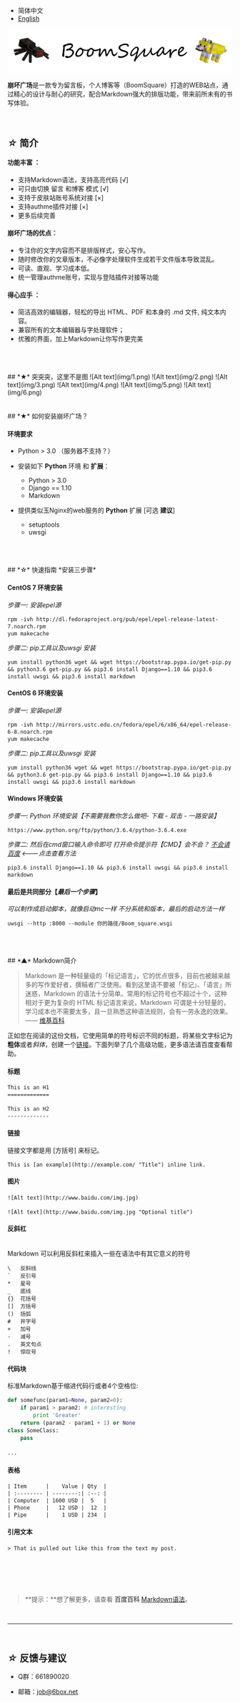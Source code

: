 * 简体中文
* [English]()

![Alt text](img/log.png)
  
  
**崩坏广场**是一款专为留言板，个人博客等（BoomSquare）打造的WEB站点，通过精心的设计与耐心的研究，配合Markdown强大的排版功能，带来前所未有的书写体验。
<br>
<br>
<br>
## *☆* 简介

#### **功能丰富** ：

* 支持Markdown语法，支持高亮代码 [√]
* 可只由切换 留言 和博客 模式 [√]
* 支持于皮肤站账号系统对接 [×]
* 支持authme插件对接 [×]
* 更多后续完善


#### **崩坏广场的优点**：

* 专注你的文字内容而不是排版样式，安心写作。
* 随时修改你的文章版本，不必像字处理软件生成若干文件版本导致混乱。
* 可读、直观、学习成本低。
* 统一管理authme账号，实现与登陆插件对接等功能


#### **得心应手** ：

* 简洁高效的编辑器，轻松的导出 HTML、PDF 和本身的 .md 文件, 纯文本内容。
* 兼容所有的文本编辑器与字处理软件；
* 优雅的界面，加上Markdown让你写作更完美
<br>
<br>
<br>
## *★* 突突突，这里不是图
![Alt text](img/1.png)
![Alt text](img/2.png)
![Alt text](img/3.png)
![Alt text](img/4.png)
![Alt text](img/5.png)
![Alt text](img/6.png)
<br>
<br>
<br>
## *★* 如何安装崩坏广场？

#### 环境要求

* Python > 3.0 （服务器不支持？）
* 安装如下 **Python** 环境 和 **扩展**：

    * Python > 3.0
    * Django == 1.10
    * Markdown

* 提供类似玉Nginx的web服务的 **Python** 扩展 [可选 **建议**]
    * setuptools
    * uwsgi
<br>
<br>
<br>
## *☆* 快速指南 *安装三步骤*

#### CentOS 7 环境安装

*步骤一: 安装epel源*

    rpm -ivh http://dl.fedoraproject.org/pub/epel/epel-release-latest-7.noarch.rpm
    yum makecache
 
*步骤二: pip工具以及uwsgi 安装*

    yum install python36 wget && wget https://bootstrap.pypa.io/get-pip.py && python3.6 get-pip.py && pip3.6 install Django==1.10 && pip3.6 install uwsgi && pip3.6 install markdown


#### CentOS 6 环境安装

*步骤一: 安装epel源*

    rpm -ivh http://mirrors.ustc.edu.cn/fedora/epel/6/x86_64/epel-release-6-8.noarch.rpm
    yum makecache

*步骤二: pip工具以及uwsgi 安装*

    yum install python36 wget && wget https://bootstrap.pypa.io/get-pip.py && python3.6 get-pip.py && pip3.6 install Django==1.10 && pip3.6 install uwsgi && pip3.6 install markdown



#### Windows 环境安装

*步骤一: Python 环境安装【不需要我教你怎么做吧- 下载 - 双击 - 一路安装】*

    https://www.python.org/ftp/python/3.6.4/python-3.6.4.exe

*步骤二: 然后在cmd窗口输入命令即可*
*打开命令提示符【CMD】会不会？ [不会请百度](https://zhidao.baidu.com/question/189306369.html "不会请百度") <---点击查看方法*
 
    pip3.6 install Django==1.10 && pip3.6 install uwsgi && pip3.6 install markdown


#### 最后是共同部分【*最后一个步骤*】
*可以制作成启动脚本，就像启动mc一样*
*不分系统和版本，最后的启动方法一样*

    uwsgi --http :8000 --module 你的路径/Boom_square.wsgi
<br>
<br>
<br>
## *▲* Markdown简介

> Markdown 是一种轻量级的「标记语言」，它的优点很多，目前也被越来越多的写作爱好者，撰稿者广泛使用。看到这里请不要被「标记」、「语言」所迷惑，Markdown 的语法十分简单。常用的标记符号也不超过十个，这种相对于更为复杂的 HTML 标记语言来说，Markdown 可谓是十分轻量的，学习成本也不需要太多，且一旦熟悉这种语法规则，会有一劳永逸的效果。—— [维基百科][1]

正如您在阅读的这份文档，它使用简单的符号标识不同的标题，将某些文字标记为**粗体**或者*斜体*，创建一个[链接][1]。下面列举了几个高级功能，更多语法请百度查看帮助。 


#### 标题

	This is an H1
	=============

	This is an H2
	-------------


#### 链接

链接文字都是用 [方括号] 来标记。

    This is [an example](http://example.com/ "Title") inline link.


#### 图片

    ![Alt text](http://www.baidu.com/img.jpg)

    ![Alt text](http://www.baidu.com/img.jpg "Optional title")


#### 反斜杠
<br>
Markdown 可以利用反斜杠来插入一些在语法中有其它意义的符号

	\   反斜线
	`   反引号
	*   星号
	_   底线
	{}  花括号
	[]  方括号
	()  括弧
	#   井字号
	+   加号
	-   减号
	.   英文句点
	!   惊叹号


#### 代码块

标准Markdown基于缩进代码行或者4个空格位:

``` python
def somefunc(param1=None, param2=0):
    if param1 > param2: # interesting
        print 'Greater'
    return (param2 - param1 + 1) or None
class SomeClass:
    pass

...
```


#### 表格
	| Item      |    Value | Qty  |
	| :-------- | --------:| :--: |
	| Computer  | 1600 USD |  5   |
	| Phone     |   12 USD |  12  |
	| Pipe      |    1 USD | 234  |


#### 引用文本
	> That is pulled out like this from the text my post.

<br>
<br>
<br>
<br>

> **提示：**想了解更多，请查看 **百度百科** [Markdown语法][2]。

<br>

-----

<br>
 
## *☆* 反馈与建议
- Q群：661890020
- 邮箱：job@6box.net




  [1]: https://www.jianshu.com/p/82e730892d42
  [2]: https://www.jianshu.com/p/82e730892d42
